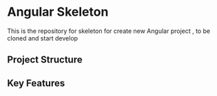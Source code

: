 # Angular Skeleton

This is the repository for skeleton for create new Angular project , to be cloned and start develop

## Project Structure

## Key Features
